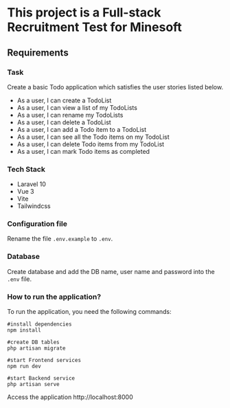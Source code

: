 # This project is a Full-stack Recruitment Test for Minesoft

## Requirements
### Task
Create a basic Todo application which satisfies the user stories listed below.

- As a user, I can create a TodoList
- As a user, I can view a list of my TodoLists
- As a user, I can rename my TodoLists
- As a user, I can delete a TodoList
- As a user, I can add a Todo item to a TodoList
- As a user, I can see all the Todo items on my TodoList
- As a user, I can delete Todo items from my TodoList
- As a user, I can mark Todo items as completed

### Tech Stack 
- Laravel 10
- Vue 3
- Vite
- Tailwindcss

### Configuration file
Rename the file `.env.example` to `.env`.

### Database
Create database and add the DB name, user name and password into the `.env` file.

### How to run the application?
To run the application, you need the following commands: <br/>
```
#install dependencies
npm install

#create DB tables
php artisan migrate

#start Frontend services
npm run dev

#start Backend service
php artisan serve
```

Access the application http://localhost:8000